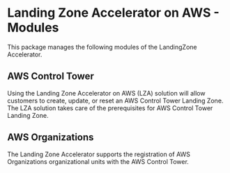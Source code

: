 # Landing Zone Accelerator on AWS - Modules

This package manages the following modules of the LandingZone Accelerator.

## AWS Control Tower

Using the Landing Zone Accelerator on AWS (LZA) solution will allow customers to create, update, or reset an AWS Control Tower Landing Zone. The LZA solution takes care of the prerequisites for AWS Control Tower Landing Zone.

## AWS Organizations

The Landing Zone Accelerator supports the registration of AWS Organizations organizational units with the AWS Control Tower.

